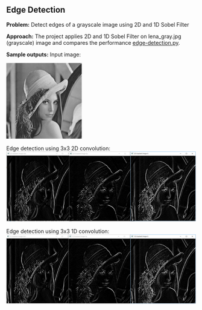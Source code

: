 
## Edge Detection 
**Problem:** Detect edges of a grayscale image using 2D and 1D Sobel Filter

**Approach:**
The project applies 2D and 1D Sobel Filter on lena_gray.jpg (grayscale) image and compares the performance [edge-detection.py](edge-detection.py).

**Sample outputs:** Input image: 

<img src="lena_gray.jpg" alt="gray.jpg" width="200" height="200">

Edge detection using 3x3 2D convolution: ![2dconv.jpg](output/2d-conv.png)

Edge detection using 3x3 1D convolution: ![2dconv.jpg](output/1d-conv.png)

